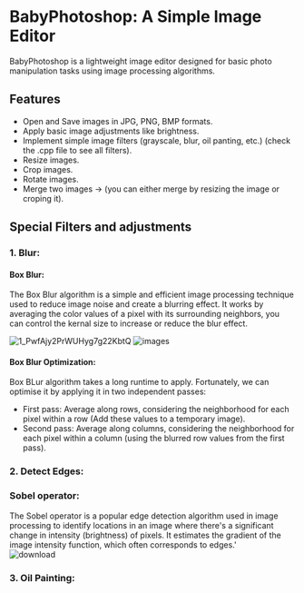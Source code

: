 # BabyPhotoshop: A Simple Image Editor
BabyPhotoshop is a lightweight image editor designed for basic photo manipulation tasks using image processing algorithms.
## Features
* Open and Save images in JPG, PNG, BMP formats.
* Apply basic image adjustments like brightness.
* Implement simple image filters (grayscale, blur, oil panting, etc.) (check the .cpp file to see all filters).
* Resize images.
* Crop images.
* Rotate images.
* Merge two images -> (you can either merge by resizing the image or croping it).
## Special Filters and adjustments 
### 1. Blur:
   #### Box Blur:
   The Box Blur algorithm is a simple and efficient image processing technique used to reduce image noise and create a blurring effect. It works by averaging the color values of a pixel with its surrounding neighbors, you can control the kernal size to increase or reduce the blur effect.<br />
   
![1_PwfAjy2PrWUHyg7g22KbtQ](https://github.com/beshirr/BabyPhotoshop/assets/154796903/117108a7-9e03-4c35-9a90-abc8b9626fcb)
![images](https://github.com/beshirr/BabyPhotoshop/assets/154796903/381cf743-9d7d-4b12-ba05-fd099263a20c)
   #### Box Blur Optimization:
   Box BLur algorithm takes a long runtime to apply. 
   Fortunately, we can optimise it by applying it in two independent passes: <br />
* First pass: Average along rows, considering the neighborhood for each pixel within a row (Add these values to a temporary image).
* Second pass: Average along columns, considering the neighborhood for  each pixel within a column (using the blurred row values from the first pass).
### 2. Detect Edges:
   ### Sobel operator:
   The Sobel operator is a popular edge detection algorithm used in image processing to identify locations in an image where there's a significant change in intensity (brightness) of pixels. It estimates the gradient of the image intensity function, which often corresponds to edges.'
   <br />
   ![download](https://github.com/beshirr/BabyPhotoshop/assets/154796903/3bf6e8cf-c78d-48e9-95ca-2df1b73b6874)
### 3. Oil Painting:

